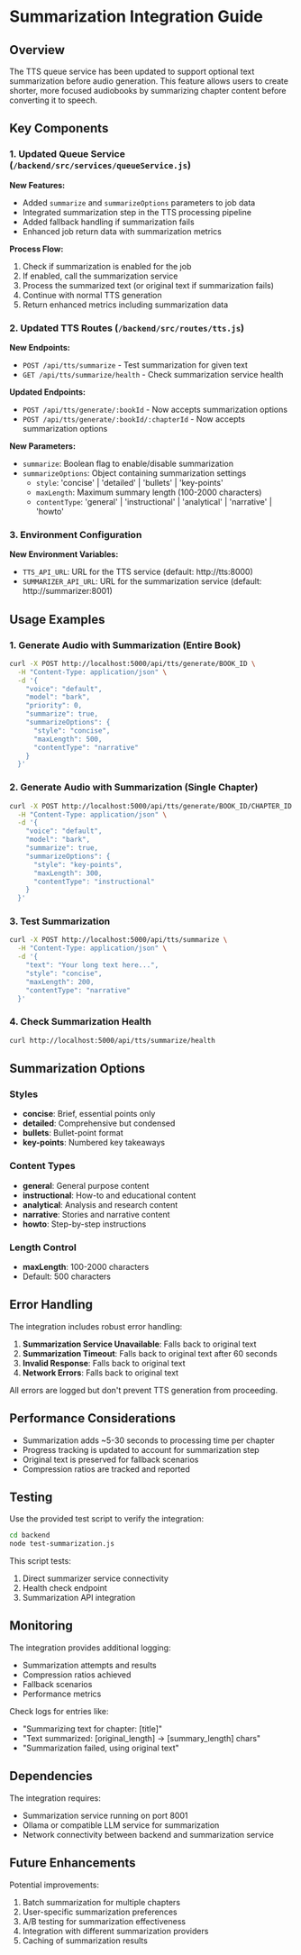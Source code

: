 # Summarization Integration Guide

## Overview

The TTS queue service has been updated to support optional text summarization before audio generation. This feature allows users to create shorter, more focused audiobooks by summarizing chapter content before converting it to speech.

## Key Components

### 1. Updated Queue Service (`/backend/src/services/queueService.js`)

**New Features:**
- Added `summarize` and `summarizeOptions` parameters to job data
- Integrated summarization step in the TTS processing pipeline
- Added fallback handling if summarization fails
- Enhanced job return data with summarization metrics

**Process Flow:**
1. Check if summarization is enabled for the job
2. If enabled, call the summarization service
3. Process the summarized text (or original text if summarization fails)
4. Continue with normal TTS generation
5. Return enhanced metrics including summarization data

### 2. Updated TTS Routes (`/backend/src/routes/tts.js`)

**New Endpoints:**
- `POST /api/tts/summarize` - Test summarization for given text
- `GET /api/tts/summarize/health` - Check summarization service health

**Updated Endpoints:**
- `POST /api/tts/generate/:bookId` - Now accepts summarization options
- `POST /api/tts/generate/:bookId/:chapterId` - Now accepts summarization options

**New Parameters:**
- `summarize`: Boolean flag to enable/disable summarization
- `summarizeOptions`: Object containing summarization settings
  - `style`: 'concise' | 'detailed' | 'bullets' | 'key-points'
  - `maxLength`: Maximum summary length (100-2000 characters)
  - `contentType`: 'general' | 'instructional' | 'analytical' | 'narrative' | 'howto'

### 3. Environment Configuration

**New Environment Variables:**
- `TTS_API_URL`: URL for the TTS service (default: http://tts:8000)
- `SUMMARIZER_API_URL`: URL for the summarization service (default: http://summarizer:8001)

## Usage Examples

### 1. Generate Audio with Summarization (Entire Book)

```bash
curl -X POST http://localhost:5000/api/tts/generate/BOOK_ID \
  -H "Content-Type: application/json" \
  -d '{
    "voice": "default",
    "model": "bark",
    "priority": 0,
    "summarize": true,
    "summarizeOptions": {
      "style": "concise",
      "maxLength": 500,
      "contentType": "narrative"
    }
  }'
```

### 2. Generate Audio with Summarization (Single Chapter)

```bash
curl -X POST http://localhost:5000/api/tts/generate/BOOK_ID/CHAPTER_ID \
  -H "Content-Type: application/json" \
  -d '{
    "voice": "default",
    "model": "bark",
    "summarize": true,
    "summarizeOptions": {
      "style": "key-points",
      "maxLength": 300,
      "contentType": "instructional"
    }
  }'
```

### 3. Test Summarization

```bash
curl -X POST http://localhost:5000/api/tts/summarize \
  -H "Content-Type: application/json" \
  -d '{
    "text": "Your long text here...",
    "style": "concise",
    "maxLength": 200,
    "contentType": "narrative"
  }'
```

### 4. Check Summarization Health

```bash
curl http://localhost:5000/api/tts/summarize/health
```

## Summarization Options

### Styles
- **concise**: Brief, essential points only
- **detailed**: Comprehensive but condensed
- **bullets**: Bullet-point format
- **key-points**: Numbered key takeaways

### Content Types
- **general**: General purpose content
- **instructional**: How-to and educational content
- **analytical**: Analysis and research content
- **narrative**: Stories and narrative content
- **howto**: Step-by-step instructions

### Length Control
- **maxLength**: 100-2000 characters
- Default: 500 characters

## Error Handling

The integration includes robust error handling:

1. **Summarization Service Unavailable**: Falls back to original text
2. **Summarization Timeout**: Falls back to original text after 60 seconds
3. **Invalid Response**: Falls back to original text
4. **Network Errors**: Falls back to original text

All errors are logged but don't prevent TTS generation from proceeding.

## Performance Considerations

- Summarization adds ~5-30 seconds to processing time per chapter
- Progress tracking is updated to account for summarization step
- Original text is preserved for fallback scenarios
- Compression ratios are tracked and reported

## Testing

Use the provided test script to verify the integration:

```bash
cd backend
node test-summarization.js
```

This script tests:
1. Direct summarizer service connectivity
2. Health check endpoint
3. Summarization API integration

## Monitoring

The integration provides additional logging:
- Summarization attempts and results
- Compression ratios achieved
- Fallback scenarios
- Performance metrics

Check logs for entries like:
- "Summarizing text for chapter: [title]"
- "Text summarized: [original_length] → [summary_length] chars"
- "Summarization failed, using original text"

## Dependencies

The integration requires:
- Summarization service running on port 8001
- Ollama or compatible LLM service for summarization
- Network connectivity between backend and summarization service

## Future Enhancements

Potential improvements:
1. Batch summarization for multiple chapters
2. User-specific summarization preferences
3. A/B testing for summarization effectiveness
4. Integration with different summarization providers
5. Caching of summarization results